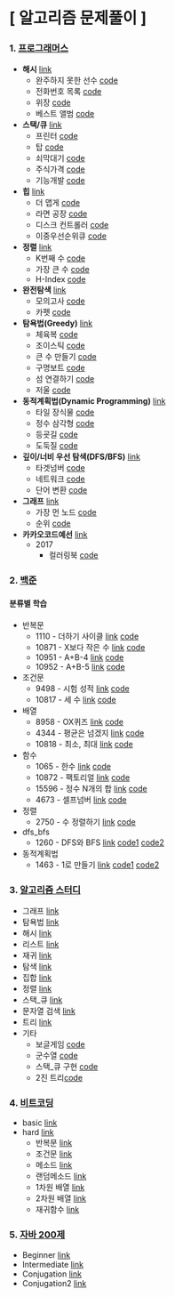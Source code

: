 # [ 알고리즘 문제풀이 ]

### 1. [프로그래머스](./programmers/src/)

- **해시** [link](https://programmers.co.kr/learn/courses/30/parts/12077)
  - 완주하지 못한 선수 [code](./programmers/src/hash/FailRunner.java) 
  - 전화번호 목록 [code](./programmers/src/hash/PhoneList.java)
  - 위장 [code](./programmers/src/hash/Camouflage.java)
  - 베스트 앨범 [code](./programmers/src/hash/BestAlbum2.java)
- **스택/큐** [link](https://programmers.co.kr/learn/courses/30/parts/12081)
  - 프린터 [code](./programmers/src/stack_queue/Printer.java)
  - 탑 [code](./programmers/src/stack_queue/Top.java)
  - 쇠막대기 [code](./programmers/src/stack_queue/IronStick.java)
  - 주식가격 [code](./programmers/src/stack_queue/StockPrice.java)
  - 기능개발 [code](./programmers/src/stack_queue/FunctionDevelopment.java)
- **힙** [link](https://programmers.co.kr/learn/courses/30/parts/12117)
  - 더 맵게 [code](./programmers/src/heap/MoreSpicy.java)
  - 라면 공장 [code](./programmers/src/heap/RamenFactory.java)
  - 디스크 컨트롤러 [code](./programmers/src/heap/DiskController.java)
  - 이중우선순위큐 [code](./programmers/src/heap/DoublePriorityQueue.java)
- **정렬** [link](https://programmers.co.kr/learn/courses/30/parts/12198)
  - K번째 수 [code](./programmers/src/sort/KthNumber.java)
  - 가장 큰 수 [code](./programmers/src/sort/SortMaximumNum.java)
  - H-Index [code](./programmers/src/sort/HIndex.java)
- **완전탐색** [link](https://programmers.co.kr/learn/courses/30/parts/12230)
  - 모의고사 [code](./programmers/src/bruteforce/MockTest.java)
  - 카펫 [code](./programmers/src/bruteforce/Carpet.java)
- **탐욕법(Greedy)** [link](https://programmers.co.kr/learn/courses/30/parts/12244)
  - 체육복 [code](./programmers/src/greedy/GymClothes.java)
  - 조이스틱 [code](./programmers/src/greedy/JoyStick.java)
  - 큰 수 만들기 [code](./programmers/src/greedy/CreateMaxNum.java)
  - 구명보트 [code](./programmers/src/greedy/LifeBoat.java)
  - 섬 연결하기 [code](./programmers/src/greedy/ConnectIsland.java)
  - 저울 [code](./programmers/src/greedy/Scale.java)
- **동적계획법(Dynamic Programming)** [link](https://programmers.co.kr/learn/courses/30/parts/12263)
  - 타일 장식물 [code](./programmers/src/dynamic/TileOrnament.java)
  - 정수 삼각형 [code](./programmers/src/dynamic/IntegerTriangle.java)
  - 등굣길 [code](./programmers/src/dynamic/SchoolRoad.java)
  - 도둑질 [code](./programmers/src/dynamic/Stealing.java)
- **깊이/너비 우선 탐색(DFS/BFS)** [link](https://programmers.co.kr/learn/courses/30/parts/12421)
  - 타겟넘버 [code](./programmers/src/dfs_bfs/TargetNumber.java)
  - 네트워크 [code](./programmers/src/dfs_bfs/Network.java)
  - 단어 변환 [code](./programmers/src/dfs_bfs/StringTransfer.java)
- **그래프** [link](https://programmers.co.kr/learn/courses/30/parts/14393)
  - 가장 먼 노드 [code](./programmers/src/graph/BestFarNode.java)
  - 순위 [code](./programmers/src/graph/Ranking.java)
- **카카오코드예선** [link](https://programmers.co.kr/learn/courses/30)
  - 2017
    - 컬러링북 [code](./programmers/src/kakao/ColoringBook.java)

### 2. [백준](./baekjoon/src/)

#### 분류별 학습

- 반복문
  - 1110 - 더하기 사이클 [link](<https://www.acmicpc.net/problem/1110>) [code](./baejoon/src/repeat/OneOneOneZero.java)
  - 10871 - X보다 작은 수 [link](<https://www.acmicpc.net/problem/10871>) [code](./baejoon/src/repeat/OneZeroEightSevenOne.java)
  - 10951 - A+B-4 [link](<https://www.acmicpc.net/problem/10951>) [code](./baejoon/src/repeat/OneZeroNineFiveOne.java)
  - 10952 - A+B-5 [link](<https://www.acmicpc.net/problem/10952>) [code](./baejoon/src/repeat/OneZeroNineFiveTwo.java)
- 조건문
  - 9498 - 시험 성적 [link](<https://www.acmicpc.net/problem/9498>) [code](./baejoon/src/useIf/NineFourNineEight.java)
  - 10817 - 세 수 [link](<https://www.acmicpc.net/problem/10817>) [code](./baejoon/src/useIf/OneZeroEightOneSeven.java)
- 배열
  - 8958 - OX퀴즈 [link](<https://www.acmicpc.net/problem/8958>) [code](./baejoon/src/array/EightNineFiveEight.java)
  - 4344 - 평균은 넘겠지 [link](<https://www.acmicpc.net/problem/4344>) [code](./baejoon/src/array/FourThreeFourFour.java)
  - 10818 - 최소, 최대 [link](<https://www.acmicpc.net/problem/10818>) [code](./baejoon/src/array/OneZeroEightOneEight.java)
- 함수
  - 1065 - 한수 [link](<https://www.acmicpc.net/problem/1065>) [code](./baejoon/src/function/OneZeroSixFive.java)
  - 10872 - 팩토리얼 [link](<https://www.acmicpc.net/problem/10872>) [code](./baejoon/src/function/OneZeroEightSevenTwo.java)
  - 15596 - 정수 N개의 합 [link](<https://www.acmicpc.net/problem/15596>) [code](./baejoon/src/function/OneFiveFiveNineSix.java)
  - 4673 - 셀프넘버 [link](<https://www.acmicpc.net/problem/4673>) [code](./baejoon/src/function/FourSixSevenThree.java)
- 정렬
  - 2750 - 수 정렬하기 [link](<https://www.acmicpc.net/problem/2750>) [code](./baejoon/src/sort/TwoSevenFiveZero.java)
- dfs_bfs
  - 1260 - DFS와 BFS [link](<https://www.acmicpc.net/problem/1260>) [code1](./baejoon/src/dfs_bfs/OneTwoSixZero.java) [code2](./baejoon/src/dfs_bfs/OneTwoSixZero_NearList.java)
- 동적계획법
  - 1463 - 1로 만들기 [link](<https://www.acmicpc.net/problem/1463>) [code1](./baejoon/src/dynamic/OneFourSixThree_1.java) [code2](./baejoon/src/dynamic/OneFourSixThree_2.java)

### 3. [알고리즘 스터디](./algorithm_study/src/)

- 그래프 [link](./algorithm_study/src/graph)
- 탐욕법 [link](./algorithm_study/src/greedy)
- 해시 [link](./algorithm_study/src/hash)
- 리스트 [link](./algorithm_study/src/list)
- 재귀 [link](./algorithm_study/src/recursive)
- 탐색 [link](./algorithm_study/src/search)
- 집합 [link](./algorithm_study/src/set)
- 정렬 [link](./algorithm_study/src/sort)
- 스택_큐 [link](./algorithm_study/src/stack_queue)
- 문자열 검색 [link](./algorithm_study/src/string_searching)
- 트리 [link](./algorithm_study/src/tree)
- 기타
  - 보글게임 [code](./algorithm_study/src/BoggleGame.java)
  - 군수열 [code](./algorithm_study/src/Group_Sequence.java)
  - 스택_큐 구현 [code](./algorithm_study/src/LinkedList_StackQueue.java)
  - 2진 트리[code](./algorithm_study/src/BSTMain.java)

### 4. [비트코딩](./beatcoding/src/)

- basic [link](./beatcoding/src/basic)
- hard [link](./beatcoding/src/hard)
  - 반복문 [link](./beatcoding/src/hard/repeat)
  - 조건문 [link](./beatcoding/src/hard/ifelse)
  - 메소드 [link](./beatcoding/src/hard/method)
  - 랜덤메소드 [link](./beatcoding/src/hard/random)
  - 1차원 배열 [link](./beatcoding/src/hard/dimentionone)
  - 2차원 배열 [link](./beatcoding/src/hard/dimentiontwo)
  - 재귀함수 [link](./beatcoding/src/hard/recursive)

### 5. [자바 200제](./practice200/src/)

- Beginner [link](./practice200/src/Beginner)
- Intermediate  [link](./practice200/src/Conjugation)
- Conjugation  [link](./practice200/src/Conjugation2)
- Conjugation2  [link](./practice200/src/Intermediate)

